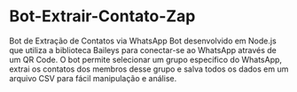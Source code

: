 # Bot-Extrair-Contato-Zap
Bot de Extração de Contatos via WhatsApp  Bot desenvolvido em Node.js que utiliza a biblioteca Baileys para conectar-se ao WhatsApp através de um QR Code. O bot permite selecionar um grupo específico do WhatsApp, extrai os contatos dos membros desse grupo e salva todos os dados em um arquivo CSV para fácil manipulação e análise.
